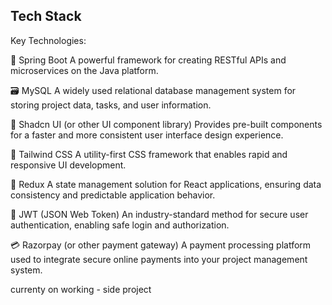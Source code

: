 
## Tech Stack

Key Technologies:

🚀 Spring Boot
A powerful framework for creating RESTful APIs and microservices on the Java platform.

🗃️ MySQL
A widely used relational database management system for storing project data, tasks, and user information.

🧩 Shadcn UI (or other UI component library)
Provides pre-built components for a faster and more consistent user interface design experience.

🎨 Tailwind CSS
A utility-first CSS framework that enables rapid and responsive UI development.

🧠 Redux
A state management solution for React applications, ensuring data consistency and predictable application behavior.

🔐 JWT (JSON Web Token)
An industry-standard method for secure user authentication, enabling safe login and authorization.

💳 Razorpay (or other payment gateway)
A payment processing platform used to integrate secure online payments into your project management system.

currenty on working - side project
